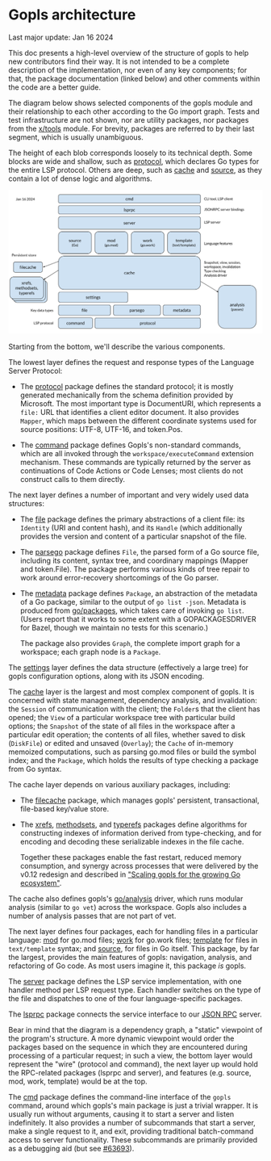 
# Gopls architecture

Last major update: Jan 16 2024

This doc presents a high-level overview of the structure of gopls to
help new contributors find their way. It is not intended to be a
complete description of the implementation, nor even of any key
components; for that, the package documentation (linked below) and
other comments within the code are a better guide.

The diagram below shows selected components of the gopls module and
their relationship to each other according to the Go import graph.
Tests and test infrastructure are not shown, nor are utility packages,
nor packages from the [x/tools] module. For brevity, packages are
referred to by their last segment, which is usually unambiguous.

The height of each blob corresponds loosely to its technical depth.
Some blocks are wide and shallow, such as [protocol], which declares
Go types for the entire LSP protocol. Others are deep, such as [cache]
and [source], as they contain a lot of dense logic and algorithms.

<!-- Source: https://docs.google.com/drawings/d/1CK6YSLt7G3svRoZf7skJI-lxRol2VI90YOxHcYS0DP4 -->
![Gopls architecture](architecture.svg)

Starting from the bottom, we'll describe the various components.

The lowest layer defines the request and response types of the
Language Server Protocol:

- The [protocol] package defines the standard protocol; it is mostly
  generated mechanically from the schema definition provided by
  Microsoft.
  The most important type is DocumentURI, which represents a `file:`
  URL that identifies a client editor document. It also provides
  `Mapper`, which maps between the different coordinate systems used
  for source positions: UTF-8, UTF-16, and token.Pos.

- The [command] package defines Gopls's non-standard commands, which
  are all invoked through the `workspace/executeCommand` extension
  mechanism. These commands are typically returned by the server as
  continuations of Code Actions or Code Lenses; most clients do not
  construct calls to them directly.

The next layer defines a number of important and very widely used data structures:

- The [file] package defines the primary abstractions of a client
  file: its `Identity` (URI and content hash), and its `Handle` (which
  additionally provides the version and content of a particular
  snapshot of the file.

- The [parsego] package defines `File`, the parsed form of a Go source
  file, including its content, syntax tree, and coordinary mappings
  (Mapper and token.File). The package performs various kinds of tree
  repair to work around error-recovery shortcomings of the Go parser.

- The [metadata] package defines `Package`, an abstraction of the
  metadata of a Go package, similar to the output of `go list -json`.
  Metadata is produced from [go/packages], which takes
  care of invoking `go list`. (Users report that it works to some extent
  with a GOPACKAGESDRIVER for Bazel, though we maintain no tests for this
  scenario.)

  The package also provides `Graph`, the complete import graph for a
  workspace; each graph node is a `Package`.

The [settings] layer defines the data structure (effectively a large
tree) for gopls configuration options, along with its JSON encoding.

The [cache] layer is the largest and most complex component of gopls.
It is concerned with state management, dependency analysis, and invalidation:
the `Session` of communication with the client;
the `Folder`s that the client has opened;
the `View` of a particular workspace tree with particular build
options;
the `Snapshot` of the state of all files in the workspace after a
particular edit operation;
the contents of all files, whether saved to disk (`DiskFile`) or
edited and unsaved (`Overlay`);
the `Cache` of in-memory memoized computations,
such as parsing go.mod files or build the symbol index;
and the `Package`, which holds the results of type checking a package
from Go syntax.

The cache layer depends on various auxiliary packages, including:

- The [filecache] package, which manages gopls' persistent, transactional,
  file-based key/value store.
  
- The [xrefs], [methodsets], and [typerefs] packages define algorithms
  for constructing indexes of information derived from type-checking,
  and for encoding and decoding these serializable indexes in the file
  cache.

  Together these packages enable the fast restart, reduced memory
  consumption, and synergy across processes that were delivered by the
  v0.12 redesign and described in ["Scaling gopls for the growing Go
  ecosystem"](https://go.dev/blog/gopls-scalability).

The cache also defines gopls's [go/analysis] driver, which runs
modular analysis (similar to `go vet`) across the workspace.
Gopls also includes a number of analysis passes that are not part of vet.

The next layer defines four packages, each for handling files in a
particular language:
[mod] for go.mod files;
[work] for go.work files;
[template] for files in `text/template` syntax; and
[source], for files in Go itself.
This package, by far the largest, provides the main features of gopls:
navigation, analysis, and refactoring of Go code.
As most users imagine it, this package _is_ gopls.

The [server] package defines the LSP service implementation, with one
handler method per LSP request type. Each handler switches on the type
of the file and dispatches to one of the four language-specific
packages.

The [lsprpc] package connects the service interface to our [JSON RPC](jsonrpc2)
server.

Bear in mind that the diagram is a dependency graph, a "static"
viewpoint of the program's structure. A more dynamic viewpoint would
order the packages based on the sequence in which they are encountered
during processing of a particular request; in such a view, the bottom
layer would represent the "wire" (protocol and command), the next
layer up would hold the RPC-related packages (lsprpc and server), and
features (e.g. source, mod, work, template) would be at the top.

<!--
A dynamic view would be an interesting topic for another article.
This slide deck [requires Google network]
The Life of a (gopls) Query (Oct 2021)
https://docs.google.com/presentation/d/1c8XJaIldzii-F3YvEOPWHK_MQJ_o8ua5Bct1yDa3ZlU
provides useful (if somewhat out of date) information.
-->

The [cmd] package defines the command-line interface of the `gopls`
command, around which gopls's main package is just a trivial wrapper.
It is usually run without arguments, causing it to start a server and
listen indefinitely.
It also provides a number of subcommands that start a server, make a
single request to it, and exit, providing traditional batch-command
access to server functionality. These subcommands are primarily
provided as a debugging aid (but see
[#63693](https://github.com/golang/go/issues/63693)).

[cache]: https://pkg.go.dev/golang.org/x/tools/gopls@master/internal/lsp/cache
[cmd]: https://pkg.go.dev/golang.org/x/tools/gopls@master/internal/cmd
[command]: https://pkg.go.dev/golang.org/x/tools/gopls@master/internal/lsp/command
[debug]: https://pkg.go.dev/golang.org/x/tools/gopls@master/internal/lsp/debug
[file]: https://pkg.go.dev/golang.org/x/tools/gopls@master/internal/file
[filecache]: https://pkg.go.dev/golang.org/x/tools/gopls@master/internal/filecache
[go/analysis]: https://pkg.go.dev/golang.org/x/tools@master/go/analysis
[go/packages]: https://pkg.go.dev/golang.org/x/tools@master/go/packages
[gopls]: https://pkg.go.dev/golang.org/x/tools/gopls@master
[jsonrpc2]: https://pkg.go.dev/golang.org/x/tools@master/internal/jsonrpc2
[lsp]: https://pkg.go.dev/golang.org/x/tools/gopls@master/internal/lsp
[lsprpc]: https://pkg.go.dev/golang.org/x/tools/gopls@master/internal/lsprpc
[memoize]: https://github.com/golang/tools/tree/master/internal/memoize
[metadata]: https://pkg.go.dev/golang.org/x/tools/gopls@master/internal/cache/metadata
[methodsets]: https://pkg.go.dev/golang.org/x/tools/gopls@master/internal/lsp/cache/methodsets
[mod]: https://pkg.go.dev/golang.org/x/tools/gopls@master/internal/mod
[parsego]: https://pkg.go.dev/golang.org/x/tools/gopls@master/internal/lsp/cache/parsego
[protocol]: https://pkg.go.dev/golang.org/x/tools/gopls@master/internal/lsp/protocol
[server]: https://pkg.go.dev/golang.org/x/tools/gopls@master/internal/server
[settings]: https://pkg.go.dev/golang.org/x/tools/gopls@master/internal/settings
[source]: https://pkg.go.dev/golang.org/x/tools/gopls@master/internal/lsp/source
[template]: https://pkg.go.dev/golang.org/x/tools/gopls@master/internal/template
[typerefs]: https://pkg.go.dev/golang.org/x/tools/gopls@master/internal/lsp/cache/typerefs
[work]: https://pkg.go.dev/golang.org/x/tools/gopls@master/internal/work
[x/tools]: https://github.com/golang/tools@master
[xrefs]: https://pkg.go.dev/golang.org/x/tools/gopls@master/internal/lsp/cache/xrefs
